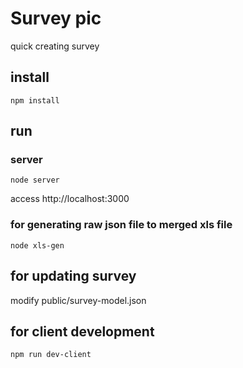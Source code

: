 # Survey pic
quick creating survey

## install
```
npm install
```

## run

### server
```
node server
```
access http://localhost:3000

### for generating raw json file to merged xls file
```
node xls-gen
```

## for updating survey
modify public/survey-model.json

## for client development
```
npm run dev-client
```
